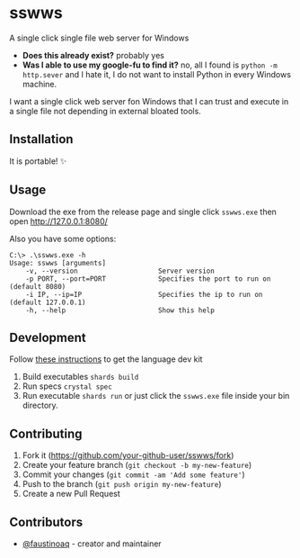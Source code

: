 # sswws

A single click single file web server for Windows

- **Does this already exist?** probably yes
- **Was I able to use my google-fu to find it?** no, all I found is `python -m http.sever` and I hate it, I do not want to install Python in every Windows machine.

I want a single click web server fon Windows that I can trust and execute in a single file not depending in external bloated tools.

## Installation

It is portable! :sparkles:

## Usage

Download the exe from the release page and single click `sswws.exe` then open http://127.0.0.1:8080/

Also you have some options:

```
C:\> .\sswws.exe -h
Usage: sswws [arguments]
    -v, --version                    Server version
    -p PORT, --port=PORT             Specifies the port to run on (default 8080)
    -i IP, --ip=IP                   Specifies the ip to run on (default 127.0.0.1)
    -h, --help                       Show this help
```

## Development

Follow [these instructions](https://crystal-lang.org/install/on_windows/) to get the language dev kit

1. Build executables `shards build`
2. Run specs `crystal spec`
3. Run executable `shards run` or just click the `sswws.exe` file inside your bin directory.

## Contributing

1. Fork it (<https://github.com/your-github-user/sswws/fork>)
2. Create your feature branch (`git checkout -b my-new-feature`)
3. Commit your changes (`git commit -am 'Add some feature'`)
4. Push to the branch (`git push origin my-new-feature`)
5. Create a new Pull Request

## Contributors

- [@faustinoaq](https://github.com/faustinoaq) - creator and maintainer
